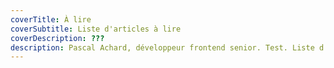 ```yaml
---
coverTitle: À lire
coverSubtitle: Liste d'articles à lire
coverDescription: ???
description: Pascal Achard, développeur frontend senior. Test. Liste d'articles à lire.
---
```



